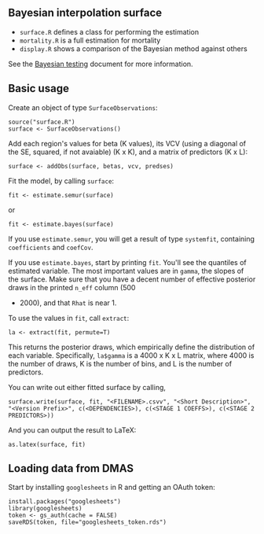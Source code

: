 ## Bayesian interpolation surface

* `surface.R` defines a class for performing the estimation
* `mortality.R` is a full estimation for mortality
* `display.R` shows a comparison of the Bayesian method against others

See the [Bayesian testing](https://docs.google.com/document/d/1g_3ukCzndYphH5OKTe-WO7ApeTW8FvwinJ_oVU2cFq4/edit?usp=sharing) document for more information.

## Basic usage

Create an object of type `SurfaceObservations`:
```
source("surface.R")
surface <- SurfaceObservations()
```

Add each region's values for beta (K values), its VCV (using a diagonal of the SE, squared, if not avaiable) (K x K), and a matrix of predictors (K x L):
```
surface <- addObs(surface, betas, vcv, predses)
```

Fit the model, by calling `surface`:
```
fit <- estimate.semur(surface)
```
or
```
fit <- estimate.bayes(surface)
```

If you use `estimate.semur`, you will get a result of type
`systemfit`, containing `coefficients` and `coefCov`.

If you use `estimate.bayes`, start by printing `fit`.  You'll see the
quantiles of estimated variable.  The most important values are in
`gamma`, the slopes of the surface.  Make sure that you have a decent
number of effective posterior draws in the printed `n_eff` column (500
- 2000), and that `Rhat` is near 1.

To use the values in `fit`, call `extract`:
```
la <- extract(fit, permute=T)
```

This returns the posterior draws, which empirically define the
distribution of each variable.  Specifically, `la$gamma` is a 4000 x K
x L matrix, where 4000 is the number of draws, K is the number of
bins, and L is the number of predictors.

You can write out either fitted surface by calling,
```
surface.write(surface, fit, "<FILENAME>.csvv", "<Short Description>", "<Version Prefix>", c(<DEPENDENCIES>), c(<STAGE 1 COEFFS>), c(<STAGE 2 PREDICTORS>))
```

And you can output the result to LaTeX:
```
as.latex(surface, fit)
```

## Loading data from DMAS

Start by installing `googlesheets` in R and getting an OAuth token:

```
install.packages("googlesheets")
library(googlesheets)
token <- gs_auth(cache = FALSE)
saveRDS(token, file="googlesheets_token.rds")
```